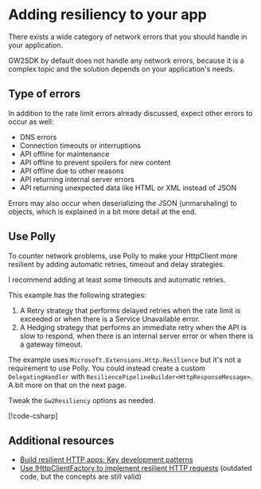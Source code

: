 # Adding resiliency to your app

There exists a wide category of network errors that you should handle in your application.

GW2SDK by default does not handle any network errors, because it is a complex topic and the solution depends on your application's needs.

## Type of errors

In addition to the rate limit errors already discussed, expect other errors to occur as well:

- DNS errors
- Connection timeouts or interruptions
- API offline for maintenance
- API offline to prevent spoilers for new content
- API offline due to other reasons
- API returning internal server errors
- API returning unexpected data like HTML or XML instead of JSON

Errors may also occur when deserializing the JSON (unmarshaling) to objects, which is explained in a bit more detail at the end.

## Use Polly

To counter network problems, use Polly to make your HttpClient more resilient by adding automatic retries, timeout and delay strategies.

I recommend adding at least some timeouts and automatic retries.

This example has the following strategies:

1. A Retry strategy that performs delayed retries when the rate limit is exceeded or when there is a Service Unavailable error.
2. A Hedging strategy that performs an immediate retry when the API is slow to respond, when there is an internal server error or when there is a gateway timeout.

The example uses `Microsoft.Extensions.Http.Resilience` but it's not a requirement to use Polly. You could instead create a custom `DelegatingHandler` with `ResiliencePipelineBuilder<HttpResponseMessage>`. A bit more on that on the next page.

Tweak the `Gw2Resiliency` options as needed.

[!code-csharp[](../../samples/PollyUsage/Program.cs)]

## Additional resources

- [Build resilient HTTP apps: Key development patterns](https://learn.microsoft.com/en-us/dotnet/core/resilience/http-resilience)
- [Use IHttpClientFactory to implement resilient HTTP requests](https://learn.microsoft.com/en-us/dotnet/architecture/microservices/implement-resilient-applications/use-httpclientfactory-to-implement-resilient-http-requests) (outdated code, but the concepts are still valid)
